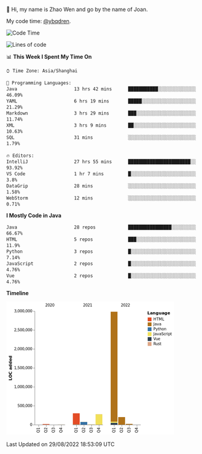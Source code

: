 :wave: Hi, my name is Zhao Wen and go by the name of Joan.

My code time: [@ybqdren](https://wakatime.com/@ybqdren).


<!--START_SECTION:waka-->
![Code Time](http://img.shields.io/badge/Code%20Time-1%2C090%20hrs%208%20mins-blue)

![Lines of code](https://img.shields.io/badge/From%20Hello%20World%20I%27ve%20Written-4%20Million%20lines%20of%20code-blue)

📊 **This Week I Spent My Time On** 

```text
⌚︎ Time Zone: Asia/Shanghai

💬 Programming Languages: 
Java                     13 hrs 42 mins      ███████████░░░░░░░░░░░░░░   46.09% 
YAML                     6 hrs 19 mins       █████░░░░░░░░░░░░░░░░░░░░   21.29% 
Markdown                 3 hrs 29 mins       ███░░░░░░░░░░░░░░░░░░░░░░   11.74% 
XML                      3 hrs 9 mins        ██░░░░░░░░░░░░░░░░░░░░░░░   10.63% 
SQL                      31 mins             ░░░░░░░░░░░░░░░░░░░░░░░░░   1.79%

🔥 Editors: 
IntelliJ                 27 hrs 55 mins      ███████████████████████░░   93.92% 
VS Code                  1 hr 7 mins         █░░░░░░░░░░░░░░░░░░░░░░░░   3.8% 
DataGrip                 28 mins             ░░░░░░░░░░░░░░░░░░░░░░░░░   1.58% 
WebStorm                 12 mins             ░░░░░░░░░░░░░░░░░░░░░░░░░   0.71%

```

**I Mostly Code in Java** 

```text
Java                     28 repos            ████████████████░░░░░░░░░   66.67% 
HTML                     5 repos             ███░░░░░░░░░░░░░░░░░░░░░░   11.9% 
Python                   3 repos             █░░░░░░░░░░░░░░░░░░░░░░░░   7.14% 
JavaScript               2 repos             █░░░░░░░░░░░░░░░░░░░░░░░░   4.76% 
Vue                      2 repos             █░░░░░░░░░░░░░░░░░░░░░░░░   4.76%

```


**Timeline**

![Chart not found](https://raw.githubusercontent.com/ybqdren/ybqdren/main/charts/bar_graph.png) 


 Last Updated on 29/08/2022 18:53:09 UTC
<!--END_SECTION:waka-->

